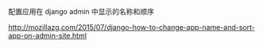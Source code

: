 
配置应用在 django admin 中显示的名称和顺序

http://mozillazg.com/2015/07/django-how-to-change-app-name-and-sort-app-on-admin-site.html
